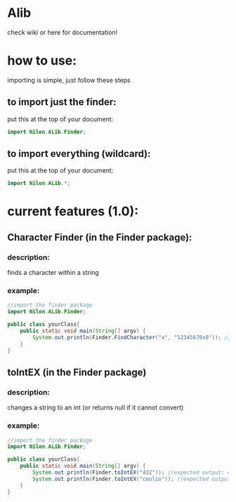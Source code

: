 # Alib
check wiki or here for documentation!


# how to use:
importing is simple, just follow these steps

## to import just the finder:
put this at the top of your document:
```java
import Nilon.ALib.Finder;
```

## to import everything (wildcard):
put this at the top of your document:
```java
import Nilon.ALib.*;
```

# current features (1.0):

## Character Finder (in the Finder package):
### description:
finds a character within a string
### example:
```java
//import the finder package
import Nilon.ALib.Finder;

public class yourClass{
    public static void main(String[] argv) {
        System.out.println(Finder.FindCharacter("x", "12345678x0")); //expected output: 8
    }
}
```

## toIntEX (in the Finder package)
### description:
changes a string to an int (or returns null if it cannot convert)
### example:
```java
//import the finder package
import Nilon.ALib.Finder;

public class yourClass{
    public static void main(String[] argv) {
        System.out.println(Finder.toIntEX("432")); //expected output: 432, but as an int
        System.out.println(Finder.toIntEX("coolio")); //expected output: null
    }
}
```